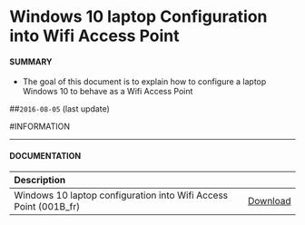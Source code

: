 # Windows 10 laptop Configuration into Wifi Access Point

#### **SUMMARY**
- The goal of this document is to explain how to configure a laptop Windows 10 to behave as a Wifi Access Point

##`2016-08-05` (last update)

#INFORMATION
***********************************************************************
#### **DOCUMENTATION**
| Description                                                                      |               |
| :------------------------------------------------------------------------------- | :------------ |
| Windows 10 laptop configuration into Wifi Access Point (001B_fr) | [Download](https://github.com/innes-labs/archives/blob/main/downloads/application-notes/tools/Configuration-PC-portable-Windows10-en-point-d-acces-wifi_001B_fr.pdf) |






